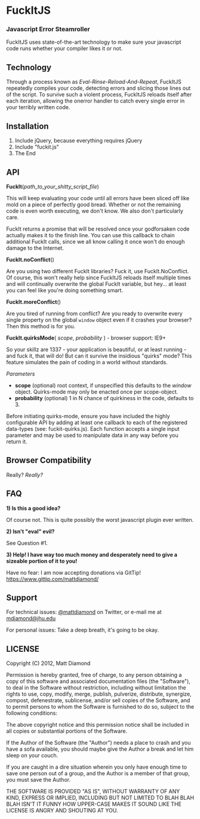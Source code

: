 FuckItJS
========
### Javascript Error Steamroller

FuckItJS uses state-of-the-art technology to make sure your javascript code runs whether your compiler likes it or not.

Technology
----------

Through a process known as *Eval-Rinse-Reload-And-Repeat*, FuckItJS repeatedly compiles your code, detecting errors and slicing those lines out of the script.
To survive such a violent process, FuckItJS reloads itself after each iteration, allowing the onerror handler to catch every single error in your terribly written code.

Installation
------------

1. Include jQuery, because everything requires jQuery
2. Include "fuckit.js"
3. The End

API
---

**FuckIt**(*path_to_your_shitty_script_file*)

This will keep evaluating your code until all errors have been sliced off like mold on a piece of perfectly good bread.
Whether or not the remaining code is even worth executing, we don't know. We also don't particularly care.

FuckIt returns a promise that will be resolved once your godforsaken code actually makes it to the finish line. You can use this callback to chain additional FuckIt calls, since we all know calling it once won't do enough damage to the Internet.

**FuckIt.noConflict**()

Are you using two different FuckIt libraries? Fuck it, use FuckIt.NoConflict.
Of course, this won't really help since FuckItJS reloads itself multiple times and will continually overwrite the global FuckIt variable, but hey... at least you can feel like you're doing something smart.

**FuckIt.moreConflict**()

Are you tired of running from conflict? Are you ready to overwrite every single property on the global `window` object even if it crashes your browser? Then this method is for you.

**FuckIt.quirksMode**( _scope_, _probability_ ) - browser support: IE9+

So your skillz are 1337 - your application is beautiful, or at least running - and fuck it, that will do!  But can it survive the insidious "quirks" mode? This feature simulates the pain of coding in a world without standards.

_Parameters_

 - **scope** (optional) root context, if unspecified this defaults to the _window_ object.  Quirks-mode may only be enacted once per scope-object.
 - **probability** (optional) 1 in N chance of quirkiness in the code, defaults to 3.

Before initiating quirks-mode, ensure you have included the highly configurable API by adding at least one callback to each of the registered data-types (see: fuckit-quirks.js).  Each function accepts a single input parameter and may be used to manipulate data in any way before you return it.


Browser Compatibility
---------------------

Really? *Really?*

FAQ
-------

**1) Is this a good idea?**

Of course not. This is quite possibly the worst javascript plugin ever written.

**2) Isn't "eval" evil?**

See Question #1.

**3) Help! I have way too much money and desperately need to give a sizeable portion of it to you!**

Have no fear: I am now accepting donations via GitTip! https://www.gittip.com/mattdiamond/

Support
-------

For technical issues: [@mattdiamond](http://twitter.com/mattdiamond) on Twitter, or e-mail me at [mdiamond@jhu.edu](mailto:mdiamond@jhu.edu)

For personal issues: Take a deep breath, it's going to be okay.

LICENSE
-------

Copyright (C) 2012, Matt Diamond

Permission is hereby granted, free of charge, to any person obtaining a copy of this software and associated documentation files (the "Software"), to deal in the Software without restriction, including without limitation the rights to use, copy, modify, merge, publish, pulverize, distribute, synergize, compost, defenestrate, sublicense, and/or sell copies of the Software, and to permit persons to whom the Software is furnished to do so, subject to the following conditions:

The above copyright notice and this permission notice shall be included in all copies or substantial portions of the Software.

If the Author of the Software (the "Author") needs a place to crash and you have a sofa available, you should maybe give the Author a break and let him sleep on your couch.

If you are caught in a dire situation wherein you only have enough time to save one person out of a group, and the Author is a member of that group, you must save the Author.

THE SOFTWARE IS PROVIDED "AS IS", WITHOUT WARRANTY OF ANY KIND, EXPRESS OR IMPLIED, INCLUDING BUT NOT LIMITED TO BLAH BLAH BLAH ISN'T IT FUNNY HOW UPPER-CASE MAKES IT SOUND LIKE THE LICENSE IS ANGRY AND SHOUTING AT YOU.
